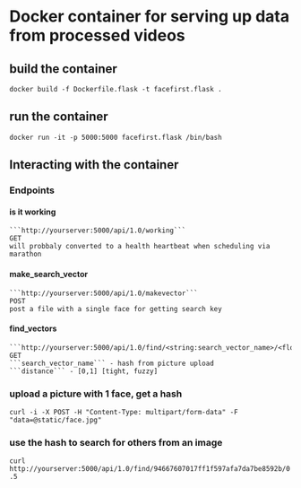 # Docker container for serving up data from processed videos

## build the container
```docker build -f Dockerfile.flask -t facefirst.flask .```

## run the container
```docker run -it -p 5000:5000 facefirst.flask /bin/bash```

## Interacting with the container

### Endpoints

#### is it working
    ```http://yourserver:5000/api/1.0/working```
    GET
    will probbaly converted to a health heartbeat when scheduling via marathon
   
#### make_search_vector
    ```http://yourserver:5000/api/1.0/makevector```
    POST
    post a file with a single face for getting search key 

#### find_vectors
    ```http://yourserver:5000/api/1.0/find/<string:search_vector_name>/<float:distance>```
    GET
    ```search_vector_name``` - hash from picture upload
    ```distance``` - [0,1] [tight, fuzzy]

### upload a picture with 1 face, get a hash 
```curl -i -X POST -H "Content-Type: multipart/form-data" -F "data=@static/face.jpg"``` 

### use the hash to search for others from an image
```curl http://yourserver:5000/api/1.0/find/94667607017ff1f597afa7da7be8592b/0.5```



